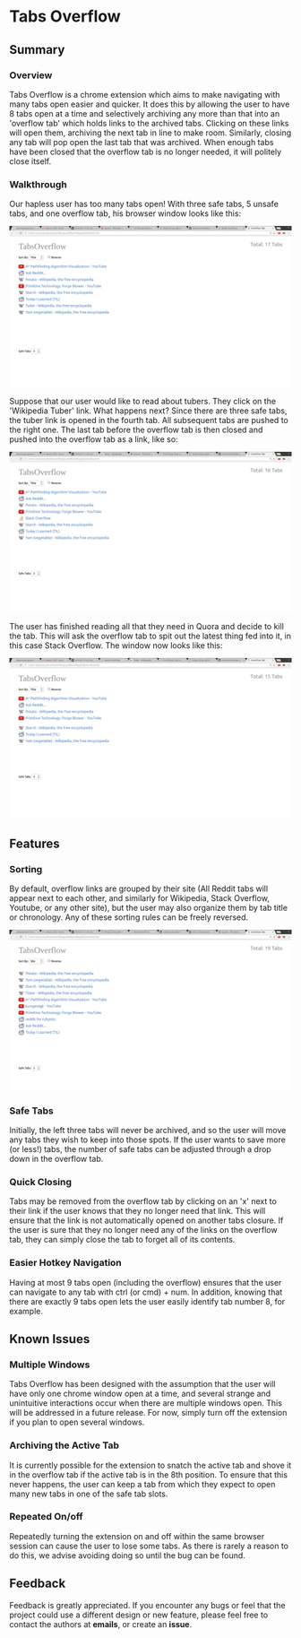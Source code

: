 # Tabs Overflow


## Summary

### Overview

Tabs Overflow is a chrome extension which aims to make navigating with many tabs
open easier and quicker.  It does this by allowing the user to have 8 tabs open
at a time and selectively archiving any more than that into an 'overflow tab'
which holds links to the archived tabs.  Clicking on these links will open them,
archiving the next tab in line to make room.  Similarly, closing any tab will
pop open the last tab that was archived.  When enough tabs have been closed that
the overflow tab is no longer needed, it will politely close itself.

### Walkthrough

Our hapless user has too many tabs open!  With three safe tabs, 5 unsafe tabs,
and one overflow tab, his browser window looks like this:

![First Walkthrough Image](images/walkthrough_first.png)

Suppose that our user would like to read about tubers.  They click on the
'Wikipedia Tuber' link.  What happens next?  Since there are three safe tabs,
the tuber link is opened in the fourth tab. All subsequent tabs are pushed to
the right one.  The last tab before the overflow tab is then closed and pushed
into the overflow tab as a link, like so:

![Second Walkthrough Image](images/walkthrough_second.png)

The user has finished reading all that they need in Quora and decide to kill the
tab.  This will ask the overflow tab to spit out the latest thing fed into it,
in this case Stack Overflow.  The window now looks like this:

![Third Walkthrough Image](images/walkthrough_third.png)

## Features

### Sorting

By default, overflow links are grouped by
their site (All Reddit tabs will appear next to each other, and similarly for
Wikipedia, Stack Overflow, Youtube, or any other site), but the user may also
organize them by tab title or chronology.  Any of these sorting rules can be freely
reversed.

![Image of Sorted](images/sorting.png)

### Safe Tabs

Initially, the left three tabs will
never be archived, and so the user will move any tabs they wish to keep into those
spots.  If the user wants to save more (or less!) tabs, the number of safe tabs
can be adjusted through a drop down in the overflow tab.

### Quick Closing

Tabs may be removed from the overflow tab by clicking on an 'x' next to their
link if the user knows that they no longer need that link.  This will ensure that
the link is not automatically opened on another tabs closure.  If the user is sure
that they no longer need any of the links on the overflow tab, they can simply
close the tab to forget all of its contents.

###  Easier Hotkey Navigation

Having at most 9 tabs open (including the overflow) ensures that the user can
navigate to any tab with ctrl (or cmd) + num.  In addition, knowing that there
are exactly 9 tabs open lets the user easily identify tab number 8, for example.

## Known Issues

### Multiple Windows

Tabs Overflow has been designed with the assumption that the user will have only
one chrome window open at a time, and several strange and unintuitive interactions
occur when there are multiple windows open.  This will be addressed in a future
release.  For now, simply turn off the extension if you plan to open several windows.

### Archiving the Active Tab

It is currently possible for the extension to snatch the active tab and shove it
in the overflow tab if the active tab is in the 8th position.  To ensure that this
never happens, the user can keep a tab from which they expect to open many new tabs
in one of the safe tab slots.

### Repeated On/off

Repeatedly turning the extension on and off within the same browser session can
cause the user to lose some tabs.  As there is rarely a reason to do this, we
advise avoiding doing so until the bug can be found.


## Feedback

Feedback is greatly appreciated.  If you encounter any bugs or feel that the
project could use a different design or new feature, please feel free to
contact the authors at **emails**, or create an **issue**.
